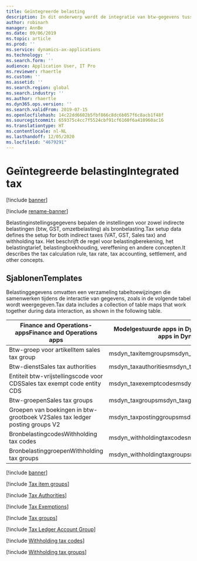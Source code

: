 ```yaml
---
title: Geïntegreerde belasting
description: In dit onderwerp wordt de integratie van btw-gegevens tussen Finance and Operations en Dataverse beschreven.
author: robinarh
manager: AnnBe
ms.date: 09/06/2019
ms.topic: article
ms.prod: ''
ms.service: dynamics-ax-applications
ms.technology: ''
ms.search.form: ''
audience: Application User, IT Pro
ms.reviewer: rhaertle
ms.custom: ''
ms.assetid: ''
ms.search.region: global
ms.search.industry: ''
ms.author: rhaertle
ms.dyn365.ops.version: ''
ms.search.validFrom: 2019-07-15
ms.openlocfilehash: 14c22dd6602b5fbf866c8dc6b057f6c8acb1f48f
ms.sourcegitcommit: 659375c4cc7f5524cbf91cf6160f6a410960ac16
ms.translationtype: HT
ms.contentlocale: nl-NL
ms.lasthandoff: 12/05/2020
ms.locfileid: "4679291"
---
```

# <a name="integrated-tax"></a><span data-ttu-id="fdeac-103">Geïntegreerde belasting</span><span class="sxs-lookup"><span data-stu-id="fdeac-103">Integrated tax</span></span>

[!include [banner](../../includes/banner.md)]

[!include [rename-banner](~/includes/cc-data-platform-banner.md)]



<span data-ttu-id="fdeac-104">Belastinginstellingsgegevens bepalen de instellingen voor zowel indirecte belastingen (btw, GST, omzetbelasting) als bronbelasting.</span><span class="sxs-lookup"><span data-stu-id="fdeac-104">Tax setup data defines the setup for both indirect taxes (VAT, GST, Sales tax) and withholding tax.</span></span> <span data-ttu-id="fdeac-105">Het beschrijft de regel voor belastingberekening, het belastingtarief, belastingboekhouding, vereffening en andere concepten.</span><span class="sxs-lookup"><span data-stu-id="fdeac-105">It describes the tax calculation rule, tax rate, tax accounting, settlement, and other concepts.</span></span>

## <a name="templates"></a><span data-ttu-id="fdeac-106">Sjablonen</span><span class="sxs-lookup"><span data-stu-id="fdeac-106">Templates</span></span>

<span data-ttu-id="fdeac-107">Belastinggegevens omvatten een verzameling tabeltoewijzingen die samenwerken tijdens de interactie van gegevens, zoals in de volgende tabel wordt weergegeven.</span><span class="sxs-lookup"><span data-stu-id="fdeac-107">Tax data includes a collection of table maps that work together during data interaction, as shown in the following table.</span></span>

<span data-ttu-id="fdeac-108">Finance and Operations-apps</span><span class="sxs-lookup"><span data-stu-id="fdeac-108">Finance and Operations apps</span></span> | <span data-ttu-id="fdeac-109">Modelgestuurde apps in Dynamics 365</span><span class="sxs-lookup"><span data-stu-id="fdeac-109">Model-driven apps in Dynamics 365</span></span> | <span data-ttu-id="fdeac-110">Omschrijving</span><span class="sxs-lookup"><span data-stu-id="fdeac-110">Description</span></span> |
-------------------------|---------------------------------|----|
<span data-ttu-id="fdeac-111">Btw-groep voor artikel</span><span class="sxs-lookup"><span data-stu-id="fdeac-111">Item sales tax group</span></span> | <span data-ttu-id="fdeac-112">msdyn_taxitemgroups</span><span class="sxs-lookup"><span data-stu-id="fdeac-112">msdyn_taxitemgroups</span></span> |
<span data-ttu-id="fdeac-113">Btw-dienst</span><span class="sxs-lookup"><span data-stu-id="fdeac-113">Sales tax authorities</span></span> | <span data-ttu-id="fdeac-114">msdyn_taxauthorities</span><span class="sxs-lookup"><span data-stu-id="fdeac-114">msdyn_taxauthorities</span></span> |
<span data-ttu-id="fdeac-115">Entiteit btw-vrijstellingscode voor CDS</span><span class="sxs-lookup"><span data-stu-id="fdeac-115">Sales tax exempt code entity CDS</span></span> | <span data-ttu-id="fdeac-116">msdyn_taxexemptcodes</span><span class="sxs-lookup"><span data-stu-id="fdeac-116">msdyn_taxexemptcodes</span></span> |
<span data-ttu-id="fdeac-117">Btw-groepen</span><span class="sxs-lookup"><span data-stu-id="fdeac-117">Sales tax groups</span></span> | <span data-ttu-id="fdeac-118">msdyn_taxgroups</span><span class="sxs-lookup"><span data-stu-id="fdeac-118">msdyn_taxgroups</span></span> |
<span data-ttu-id="fdeac-119">Groepen van boekingen in btw-grootboek V2</span><span class="sxs-lookup"><span data-stu-id="fdeac-119">Sales tax ledger posting groups V2</span></span> | <span data-ttu-id="fdeac-120">msdyn_taxpostinggroups</span><span class="sxs-lookup"><span data-stu-id="fdeac-120">msdyn_taxpostinggroups</span></span> |
<span data-ttu-id="fdeac-121">Bronbelastingcodes</span><span class="sxs-lookup"><span data-stu-id="fdeac-121">Withholding tax codes</span></span> | <span data-ttu-id="fdeac-122">msdyn_withholdingtaxcodes</span><span class="sxs-lookup"><span data-stu-id="fdeac-122">msdyn_withholdingtaxcodes</span></span> |
<span data-ttu-id="fdeac-123">Bronbelastinggroepen</span><span class="sxs-lookup"><span data-stu-id="fdeac-123">Withholding tax groups</span></span> | <span data-ttu-id="fdeac-124">msdyn_withholdingtaxgroups</span><span class="sxs-lookup"><span data-stu-id="fdeac-124">msdyn_withholdingtaxgroups</span></span> | 


[!include [banner](../../includes/dual-write-symbols.md)]

[!include [Tax item groups](includes/TaxItemGroupHeadings-msdyn-taxitemgroups.md)]

[!include [Tax Authorities](includes/SalesTaxAuthorities-msdyn-taxauthorities.md)]

[!include [Tax Exemptions](includes/CdsTaxExemptCodes-msdyn-taxexemptcodes.md)]

[!include [Tax groups](includes/TaxGroupEntity-msdyn-taxgroups.md)]

[!include [Tax Ledger Account Group](includes/TaxPostingGroupsV2--msdyn-taxpostinggroups.md)]

[!include [Withholding tax codes](includes/WithholdingCode-msdyn-withholdingtaxcodes.md)]

[!include [Withholding tax groups](includes/WithholdingGroups-msdyn-withholdingtaxgroups.md)]

